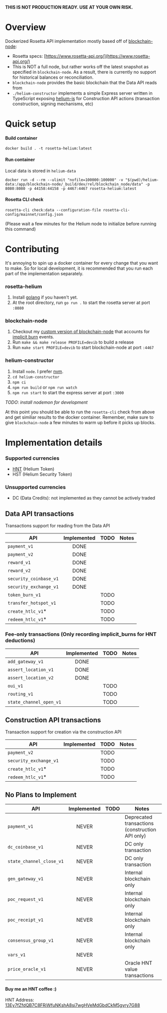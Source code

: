 **THIS IS NOT PRODUCTION READY. USE AT YOUR OWN RISK.**

# Overview
Dockerized Rosetta API implementation mostly based off of [blockchain-node](https://github.com/helium/blockchain-node):
- Rosetta specs: [https://www.rosetta-api.org/](https://www.rosetta-api.org/)
- This is NOT a full node, but rather works off the latest snapshot as specified in `blockchain-node`. As a result, there is currently no support for historical balances or reconciliation.
- `blockchain-node` provides the basic blockchain that the Data API reads from
- `./helium-constructor` implements a simple Express server written in TypeScript exposing [helium-js](https://github.com/helium/helium-js) for Construction API actions (transaction construction, signing mechanisms, etc)

# Quick setup

#### Build container
```text
docker build . -t rosetta-helium:latest
```

#### Run container
Local data is stored in `helium-data`
```text
docker run -d --rm --ulimit "nofile=100000:100000" -v "$(pwd)/helium-data:/app/blockchain-node/_build/dev/rel/blockchain_node/data" -p 8080:8080 -p 44158:44158 -p 4467:4467 rosetta-helium:latest
```

#### Rosetta CLI check
```text
rosetta-cli check:data --configuration-file rosetta-cli-config/mainnet/config.json
```
(Please wait a few minutes for the Helium node to initialize before running this command)

# Contributing
It's annoying to spin up a docker container for every change that you want to make. So for local development, it is recommended that you run each part of the implementation separately.

### rosetta-helium
1. Install [golang](https://golang.org/doc/install) if you haven't yet.
2. At the root directory, run `go run .` to start the rosetta server at port `:8080`

### blockchain-node
1. Checkout my [custom version of blockchain-node](https://github.com/syuan100/blockchain-node/tree/syuan100-fee-differentiator) that accounts for [implicit burn](https://docs.helium.com/blockchain/transaction-fees/) events.
2. Run `make && make release PROFILE=devib` to build a release
3. Run `make start PROFILE=devib` to start blockchain-node at port `:4467`

### helium-constructor
1. Install `node`. I prefer [nvm](https://github.com/nvm-sh/nvm).
1. `cd helium-constructor`
2. `npm ci`
3. `npm run build` or `npm run watch`
4. `npm run start` to start the express server at port `:3000`

*TODO: install nodemon for development*

At this point you should be able to run the `rosetta-cli` check from above and get similiar results to the docker container. Remember, make sure to give `blockchain-node` a few minutes to warm up before it picks up blocks.

# Implementation details

### Supported currencies

- [HNT](https://www.coinbase.com/price/helium) (Helium Token)
- HST (Helium Security Token)

### Unsupported currencies
- DC (Data Credits): not implemented as they cannot be actively traded

## Data API transactions
Transactions support for reading from the Data API

| API | Implemented | TODO | Notes |
|----|:-----------:|:----:|-------|
| `payment_v1` | DONE | | |
| `payment_v2` | DONE | | |
| `reward_v1` | DONE | | |
| `reward_v2` | DONE | | |
| `security_coinbase_v1` | DONE | | |
| `security_exchange_v1` | DONE | | |
| `token_burn_v1` | | TODO | |
| `transfer_hotspot_v1` | | TODO | |
| `create_htlc_v1`* | | TODO | |
|  `redeem_htlc_v1`* | | TODO | |

### Fee-only transactions (Only recording implicit_burns for HNT deductions)

| API | Implemented | TODO | Notes |
| --- |:-----------:|:----:|-------|
| `add_gateway_v1` | DONE | | |
| `assert_location_v1` | DONE | | |
| `assert_location_v2` | DONE | | |
| `oui_v1` | | TODO | |
| `routing_v1` | | TODO | |
| `state_channel_open_v1` | | TODO | |

## Construction API transactions
Transaction support for creation via the construction API

| API | Implemented | TODO | Notes |
|-----|:-----------:|:----:|-------|
| `payment_v2` | | TODO | |
| `security_exchange_v1` | | TODO | |
| `create_htlc_v1`* | | TODO | |
| `redeem_htlc_v1`* | | TODO | |

## No Plans to Implement

| API | Implemented | TODO | Notes |
|-----|:-----------:|:----:|-------|
| `payment_v1` | NEVER | | Deprecated transactions (construction API only) |
| `dc_coinbase_v1` | NEVER | | DC only transaction |
| `state_channel_close_v1` | NEVER | | DC only transaction |
| `gen_gateway_v1` | NEVER | | Internal blockchain only |
| `poc_request_v1`| NEVER | | Internal blockchain only |
| `poc_receipt_v1` | NEVER | | Internal blockchain only | 
| `consensus_group_v1` | NEVER | | Internal blockchain only |
| `vars_v1` | NEVER | | |
| `price_oracle_v1` | NEVER | | Oracle HNT value transactions | 

#### Buy me an HNT coffee :)

HNT Address: [13Ey7fZfdQB7C8FRiWfuNKshA8si7wgHVeMdGbdCkM5gyry7G88](https://explorer.helium.com/accounts/13Ey7fZfdQB7C8FRiWfuNKshA8si7wgHVeMdGbdCkM5gyry7G88)

